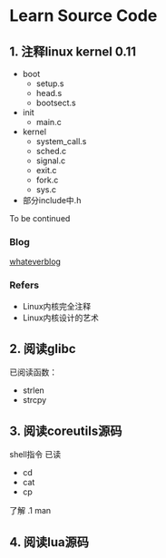 Learn Source Code
======

## 1. 注释linux kernel 0.11
+ boot
    + setup.s
    + head.s
    + bootsect.s
+ init
    + main.c
+ kernel
	+ system_call.s
	+ sched.c 
	+ signal.c
	+ exit.c
	+ fork.c
	+ sys.c
+ 部分include中.h

To be continued

### Blog

[whateverblog](http://whateverblog/learn-linux/)

### Refers

+ Linux内核完全注释
+ Linux内核设计的艺术

## 2. 阅读glibc
已阅读函数：
+ strlen
+ strcpy

## 3. 阅读coreutils源码
shell指令
已读
+ cd
+ cat
+ cp

了解 .1 
man

## 4. 阅读lua源码
